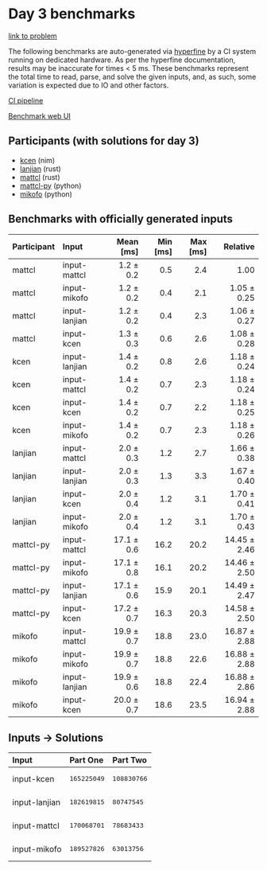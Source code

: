 # Day 3 benchmarks

[link to problem](https://adventofcode.com/2024/day/3)

The following benchmarks are auto-generated via
[hyperfine](https://github.com/sharkdp/hyperfine) by a CI system running on
dedicated hardware. As per the hyperfine documentation, results may be
inaccurate for times < 5 ms. These benchmarks represent the total time to read,
parse, and solve the given inputs, and, as such, some variation is expected due
to IO and other factors.

[CI pipeline](http://ci.papercode.net:8080/teams/main/pipelines/aoc2024)

[Benchmark web UI](https://aoc.ancalagon.black)


## Participants (with solutions for day 3)

- [kcen](https://github.com/kcen/aoc2024) (nim)
- [lanjian](https://github.com/lanjian/aoc-2024) (rust)
- [mattcl](https://github.com/mattcl/aoc2024) (rust)
- [mattcl-py](https://github.com/mattcl/aoc2024-py) (python)
- [mikofo](https://github.com/mikofo/aoc2024) (python)


## Benchmarks with officially generated inputs

| Participant | Input | Mean [ms] | Min [ms] | Max [ms] | Relative |
|:---|:---|---:|---:|---:|---:|
| mattcl | input-mattcl | 1.2 ± 0.2 | 0.5 | 2.4 | 1.00 |
| mattcl | input-mikofo | 1.2 ± 0.2 | 0.4 | 2.1 | 1.05 ± 0.25 |
| mattcl | input-lanjian | 1.2 ± 0.2 | 0.4 | 2.3 | 1.06 ± 0.27 |
| mattcl | input-kcen | 1.3 ± 0.3 | 0.6 | 2.6 | 1.08 ± 0.28 |
| kcen | input-lanjian | 1.4 ± 0.2 | 0.8 | 2.6 | 1.18 ± 0.24 |
| kcen | input-mattcl | 1.4 ± 0.2 | 0.7 | 2.3 | 1.18 ± 0.24 |
| kcen | input-kcen | 1.4 ± 0.2 | 0.7 | 2.2 | 1.18 ± 0.25 |
| kcen | input-mikofo | 1.4 ± 0.2 | 0.7 | 2.3 | 1.18 ± 0.26 |
| lanjian | input-mattcl | 2.0 ± 0.3 | 1.2 | 2.7 | 1.66 ± 0.38 |
| lanjian | input-lanjian | 2.0 ± 0.3 | 1.3 | 3.3 | 1.67 ± 0.40 |
| lanjian | input-kcen | 2.0 ± 0.4 | 1.2 | 3.1 | 1.70 ± 0.41 |
| lanjian | input-mikofo | 2.0 ± 0.4 | 1.2 | 3.1 | 1.70 ± 0.43 |
| mattcl-py | input-mattcl | 17.1 ± 0.6 | 16.2 | 20.2 | 14.45 ± 2.46 |
| mattcl-py | input-mikofo | 17.1 ± 0.8 | 16.1 | 20.2 | 14.46 ± 2.50 |
| mattcl-py | input-lanjian | 17.1 ± 0.6 | 15.9 | 20.1 | 14.49 ± 2.47 |
| mattcl-py | input-kcen | 17.2 ± 0.7 | 16.3 | 20.3 | 14.58 ± 2.50 |
| mikofo | input-mattcl | 19.9 ± 0.7 | 18.8 | 23.0 | 16.87 ± 2.88 |
| mikofo | input-mikofo | 19.9 ± 0.7 | 18.8 | 22.6 | 16.88 ± 2.88 |
| mikofo | input-lanjian | 19.9 ± 0.6 | 18.8 | 22.4 | 16.88 ± 2.86 |
| mikofo | input-kcen | 20.0 ± 0.7 | 18.6 | 23.5 | 16.94 ± 2.88 |


## Inputs -> Solutions

| Input | Part One | Part Two |
|:---|:---|:---|
|input-kcen|<pre>165225049</pre>|<pre>108830766</pre>|
|input-lanjian|<pre>182619815</pre>|<pre>80747545</pre>|
|input-mattcl|<pre>170068701</pre>|<pre>78683433</pre>|
|input-mikofo|<pre>189527826</pre>|<pre>63013756</pre>|